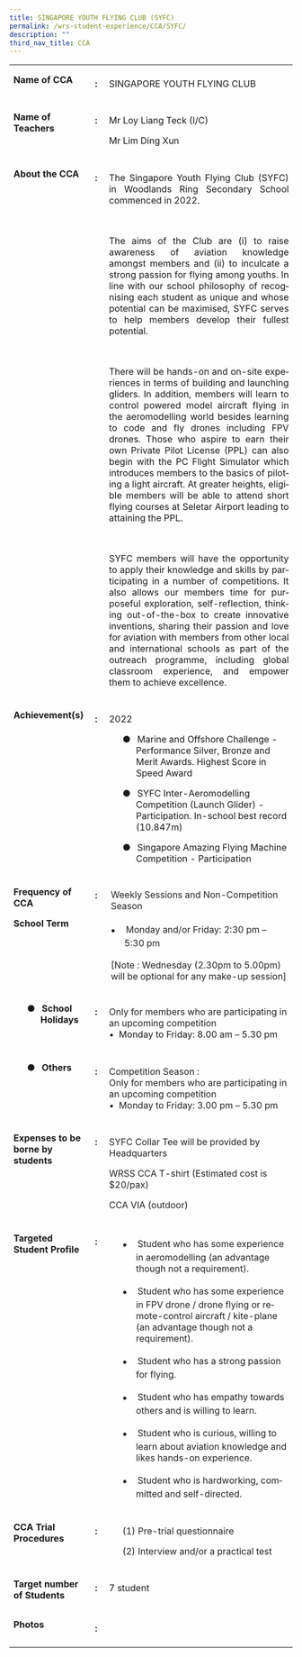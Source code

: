 ```yaml
---
title: SINGAPORE YOUTH FLYING CLUB (SYFC)
permalink: /wrs-student-experience/CCA/SYFC/
description: ""
third_nav_title: CCA
---
```

<table style="border-collapse:collapse;mso-table-layout-alt:fixed;mso-yfti-tbllook:
 1536;mso-padding-alt:0in 5.4pt 0in 5.4pt" width="623" cellpadding="0" cellspacing="0" border="0" class="MsoNormalTable"><tbody><tr style="mso-yfti-irow:0;mso-yfti-firstrow:yes"><td style="width:103.0pt;padding:0in 5.4pt 0in 5.4pt" valign="top" width="137"><p style="line-height:normal;mso-pagination:none;border:none;
  mso-padding-alt:31.0pt 31.0pt 31.0pt 31.0pt;mso-border-shadow:yes" class="MsoNormal"><b style="mso-bidi-font-weight:normal"><span style="font-size:12.0pt" lang="EN">Name of CCA</span></b></p></td><td style="width:14.0pt;padding:5.0pt 5.0pt 5.0pt 5.0pt" valign="top" width="19"><p style="line-height:normal;mso-pagination:none;border:none;
  mso-padding-alt:31.0pt 31.0pt 31.0pt 31.0pt;mso-border-shadow:yes" class="MsoNormal"><b style="mso-bidi-font-weight:normal"><span style="font-size:12.0pt" lang="EN">:</span></b></p></td><td style="width:350.5pt;padding:5.0pt 5.0pt 5.0pt 5.0pt" valign="top" width="467"><p style="line-height:normal;mso-pagination:none;border:none;
  mso-padding-alt:31.0pt 31.0pt 31.0pt 31.0pt;mso-border-shadow:yes" class="MsoNormal"><span style="font-size:12.0pt" lang="EN">SINGAPORE YOUTH FLYING CLUB</span></p></td></tr><tr style="mso-yfti-irow:1"><td style="width:103.0pt;padding:0in 5.4pt 0in 5.4pt" valign="top" width="137"><p style="line-height:normal;mso-pagination:none;border:none;
  mso-padding-alt:31.0pt 31.0pt 31.0pt 31.0pt;mso-border-shadow:yes" class="MsoNormal"><b style="mso-bidi-font-weight:normal"><span style="font-size:12.0pt" lang="EN">Name of Teachers</span></b></p></td><td style="width:14.0pt;padding:5.0pt 5.0pt 5.0pt 5.0pt" valign="top" width="19"><p style="line-height:normal;mso-pagination:none;border:none;
  mso-padding-alt:31.0pt 31.0pt 31.0pt 31.0pt;mso-border-shadow:yes" class="MsoNormal"><b style="mso-bidi-font-weight:normal"><span style="font-size:12.0pt" lang="EN">:</span></b></p></td><td style="width:350.5pt;padding:5.0pt 5.0pt 5.0pt 5.0pt" valign="top" width="467"><p style="line-height:normal;mso-pagination:none;border:none;
  mso-padding-alt:31.0pt 31.0pt 31.0pt 31.0pt;mso-border-shadow:yes" class="MsoNormal"><span style="font-size:12.0pt" lang="EN">Mr Loy Liang Teck (I/C)</span></p><p style="line-height:normal;mso-pagination:none;border:none;
  mso-padding-alt:31.0pt 31.0pt 31.0pt 31.0pt;mso-border-shadow:yes" class="MsoNormal"><span style="font-size:12.0pt" lang="EN">Mr </span><span lang="EN">Lim Ding Xun</span></p></td></tr><tr style="mso-yfti-irow:2"><td style="width:103.0pt;padding:0in 5.4pt 0in 5.4pt" valign="top" width="137"><p style="line-height:normal;mso-pagination:none;border:none;
  mso-padding-alt:31.0pt 31.0pt 31.0pt 31.0pt;mso-border-shadow:yes" class="MsoNormal"><b style="mso-bidi-font-weight:normal"><span style="font-size:12.0pt" lang="EN">About the CCA</span></b></p></td><td style="width:14.0pt;padding:5.0pt 5.0pt 5.0pt 5.0pt" valign="top" width="19"><p style="line-height:normal;mso-pagination:none;border:none;
  mso-padding-alt:31.0pt 31.0pt 31.0pt 31.0pt;mso-border-shadow:yes" class="MsoNormal"><b style="mso-bidi-font-weight:normal"><span style="font-size:12.0pt" lang="EN">:</span></b></p></td><td style="width:350.5pt;padding:5.0pt 5.0pt 5.0pt 5.0pt" valign="top" width="467"><p style="text-align:justify;line-height:normal" class="MsoNormal"><span lang="EN">The Singapore Youth Flying Club (SYFC) in Woodlands Ring Secondary School commenced in 2022.</span></p><p style="text-align:justify;line-height:normal" class="MsoNormal"><span lang="EN">&nbsp;</span></p><p style="text-align:justify;line-height:normal" class="MsoNormal"><span lang="EN">The aims of the Club are (i) to raise awareness of aviation knowledge amongst members and (ii) to inculcate a strong passion for flying among youths. In line with our school philosophy of recognising each student as unique and whose potential can be maximised, SYFC serves to help members develop their fullest potential.</span></p><p style="text-align:justify;line-height:normal" class="MsoNormal"><span lang="EN">&nbsp;</span></p><p style="text-align:justify;line-height:normal" class="MsoNormal"><span lang="EN">There will be hands-on and on-site experiences in terms of building and launching gliders. In addition, members will learn to control powered model aircraft flying in the aeromodelling world besides learning to code and fly drones including FPV drones. Those who aspire to earn their own Private Pilot License (PPL) can also begin with the PC Flight Simulator which introduces members to the basics of piloting a light aircraft. At greater heights, eligible members will be able to attend short flying courses at Seletar Airport leading to attaining the PPL.</span></p><p style="text-align:justify;line-height:normal" class="MsoNormal"><span lang="EN">&nbsp;</span></p><p style="text-align:justify;line-height:normal" class="MsoNormal"><span lang="EN">SYFC members will have the opportunity to apply their knowledge and skills by participating in a number of competitions. It also allows our members time for purposeful exploration, self-reflection, thinking out-of-the-box to create innovative inventions, sharing their passion and love for aviation with members from other local and international schools as part of the outreach programme, including global classroom experience, and empower them to achieve excellence.</span></p></td></tr><tr style="mso-yfti-irow:3"><td style="width:103.0pt;padding:0in 5.4pt 0in 5.4pt" valign="top" width="137"><p style="line-height:normal;mso-pagination:none;border:none;
  mso-padding-alt:31.0pt 31.0pt 31.0pt 31.0pt;mso-border-shadow:yes" class="MsoNormal"><b style="mso-bidi-font-weight:normal"><span style="font-size:12.0pt" lang="EN">Achievement(s)</span></b></p></td><td style="width:14.0pt;padding:5.0pt 5.0pt 5.0pt 5.0pt" valign="top" width="19"><p style="line-height:normal;mso-pagination:none;border:none;
  mso-padding-alt:31.0pt 31.0pt 31.0pt 31.0pt;mso-border-shadow:yes" class="MsoNormal"><b style="mso-bidi-font-weight:normal"><span style="font-size:12.0pt" lang="EN">:</span></b></p></td><td style="width:350.5pt;padding:5.0pt 5.0pt 5.0pt 5.0pt" valign="top" width="467"><p style="line-height:normal;mso-pagination:none;border:none;
  mso-padding-alt:31.0pt 31.0pt 31.0pt 31.0pt;mso-border-shadow:yes" class="MsoNormal"><span style="font-size:12.0pt" lang="EN">2022</span></p><p style="margin-left:.5in;text-indent:-.25in;line-height:
  normal;mso-pagination:none;mso-list:l1 level1 lfo3;border:none;mso-padding-alt:
  31.0pt 31.0pt 31.0pt 31.0pt;mso-border-shadow:yes" class="MsoNormal"><span style="font-size:12.0pt" lang="EN"><span style="mso-list:Ignore">●<span style="font:7.0pt &quot;Times New Roman&quot;">&nbsp;&nbsp;&nbsp;&nbsp; </span></span></span><span style="font-size:12.0pt" lang="EN">Marine and Offshore Challenge - Performance Silver, Bronze and Merit Awards. Highest Score in Speed Award</span></p><p style="margin-left:.5in;text-indent:-.25in;line-height:
  normal;mso-pagination:none;mso-list:l1 level1 lfo3;border:none;mso-padding-alt:
  31.0pt 31.0pt 31.0pt 31.0pt;mso-border-shadow:yes" class="MsoNormal"><span style="font-size:12.0pt" lang="EN"><span style="mso-list:Ignore">●<span style="font:7.0pt &quot;Times New Roman&quot;">&nbsp;&nbsp;&nbsp;&nbsp; </span></span></span><span style="font-size:12.0pt" lang="EN">SYFC Inter-Aeromodelling Competition (Launch Glider) - Participation. In-school best record (10.847m)</span></p><p style="margin-left:.5in;text-indent:-.25in;line-height:
  normal;mso-pagination:none;mso-list:l1 level1 lfo3;border:none;mso-padding-alt:
  31.0pt 31.0pt 31.0pt 31.0pt;mso-border-shadow:yes" class="MsoNormal"><span style="font-size:12.0pt" lang="EN"><span style="mso-list:Ignore">●<span style="font:7.0pt &quot;Times New Roman&quot;">&nbsp;&nbsp;&nbsp;&nbsp; </span></span></span><span style="font-size:12.0pt" lang="EN">Singapore Amazing Flying Machine Competition - Participation</span></p></td></tr><tr style="mso-yfti-irow:4"><td style="width:103.0pt;padding:0in 5.4pt 0in 5.4pt" valign="top" width="137"><p style="line-height:normal;mso-pagination:none;border:none;
  mso-padding-alt:31.0pt 31.0pt 31.0pt 31.0pt;mso-border-shadow:yes" class="MsoNormal"><b style="mso-bidi-font-weight:normal"><span style="font-size:12.0pt" lang="EN">Frequency of CCA</span></b></p><p style="line-height:normal;mso-pagination:none;border:none;
  mso-padding-alt:31.0pt 31.0pt 31.0pt 31.0pt;mso-border-shadow:yes" class="MsoNormal"><b style="mso-bidi-font-weight:normal"><span style="font-size:12.0pt" lang="EN">School Term</span></b></p></td><td style="width:14.0pt;padding:5.0pt 5.0pt 5.0pt 5.0pt" valign="top" width="19"><p style="line-height:normal;mso-pagination:none;border:none;
  mso-padding-alt:31.0pt 31.0pt 31.0pt 31.0pt;mso-border-shadow:yes" class="MsoNormal"><b style="mso-bidi-font-weight:normal"><span style="font-size:12.0pt" lang="EN">:</span></b></p></td><td style="width:350.5pt;padding:3.75pt 7.5pt 3.75pt 7.5pt" valign="top" width="467"><p style="line-height:normal" class="MsoNormal"><span style="font-size:
  12.0pt;color:#222222" lang="EN">Weekly Sessions and Non-Competition Season</span></p><p style="margin-top:14.0pt;margin-right:0in;margin-bottom:
  14.0pt;margin-left:.25in;text-indent:-.25in;line-height:normal;mso-list:l3 level1 lfo1" class="MsoNormal"><span style="font-size:10.0pt;font-family:&quot;Noto Sans Symbols&quot;;mso-fareast-font-family:
  &quot;Noto Sans Symbols&quot;;mso-bidi-font-family:&quot;Noto Sans Symbols&quot;;color:#222222" lang="EN"><span style="mso-list:Ignore">●<span style="font:7.0pt &quot;Times New Roman&quot;">&nbsp;&nbsp;&nbsp;&nbsp;&nbsp;&nbsp;&nbsp; </span></span></span><span style="font-size:12.0pt;
  color:#222222" lang="EN">Monday and/or Friday: 2:30 pm – 5:30 pm</span></p><p style="margin-top:14.0pt;line-height:normal" class="MsoNormal"><span style="font-size:12.0pt;color:#222222" lang="EN">[Note : Wednesday (2.30pm to 5.00pm) will be optional for any make-up session]</span></p></td></tr><tr style="mso-yfti-irow:5"><td style="width:103.0pt;padding:0in 5.4pt 0in 5.4pt" valign="top" width="137"><p style="margin-left:.5in;text-indent:-.25in;line-height:
  normal;mso-pagination:none;mso-list:l2 level1 lfo5;border:none;mso-padding-alt:
  31.0pt 31.0pt 31.0pt 31.0pt;mso-border-shadow:yes" class="MsoNormal"><span style="font-size:12.0pt" lang="EN"><span style="mso-list:Ignore">●<span style="font:7.0pt &quot;Times New Roman&quot;">&nbsp;&nbsp;&nbsp;&nbsp; </span></span></span><b style="mso-bidi-font-weight:normal"><span lang="EN">School Holidays</span></b><b style="mso-bidi-font-weight:normal"><span style="font-size:12.0pt" lang="EN"></span></b></p></td><td style="width:14.0pt;padding:5.0pt 5.0pt 5.0pt 5.0pt" valign="top" width="19"><p style="line-height:normal;mso-pagination:none;border:none;
  mso-padding-alt:31.0pt 31.0pt 31.0pt 31.0pt;mso-border-shadow:yes" class="MsoNormal"><b style="mso-bidi-font-weight:normal"><span style="font-size:12.0pt" lang="EN">:</span></b></p></td><td style="width:350.5pt;padding:5.0pt 5.0pt 5.0pt 5.0pt" valign="top" width="467"><p style="line-height:normal" class="MsoNormal"><span style="font-size:
  12.0pt;color:#222222" lang="EN">Only for members who are participating in an upcoming competition<br></span><span style="font-size:12.0pt" lang="EN">•&nbsp; Monday to Friday: 8.00 am – 5.30 pm</span></p></td></tr><tr style="mso-yfti-irow:6"><td style="width:103.0pt;padding:0in 5.4pt 0in 5.4pt" valign="top" width="137"><p style="margin-left:.5in;text-indent:-.25in;line-height:
  normal;mso-pagination:none;mso-list:l2 level1 lfo5;border:none;mso-padding-alt:
  31.0pt 31.0pt 31.0pt 31.0pt;mso-border-shadow:yes" class="MsoNormal"><span style="font-size:12.0pt" lang="EN"><span style="mso-list:Ignore">●<span style="font:7.0pt &quot;Times New Roman&quot;">&nbsp;&nbsp;&nbsp;&nbsp; </span></span></span><b style="mso-bidi-font-weight:normal"><span lang="EN">Others</span></b><b style="mso-bidi-font-weight:normal"><span style="font-size:12.0pt" lang="EN"></span></b></p></td><td style="width:14.0pt;padding:5.0pt 5.0pt 5.0pt 5.0pt" valign="top" width="19"><p style="line-height:normal;mso-pagination:none;border:none;
  mso-padding-alt:31.0pt 31.0pt 31.0pt 31.0pt;mso-border-shadow:yes" class="MsoNormal"><b style="mso-bidi-font-weight:normal"><span style="font-size:12.0pt" lang="EN">:</span></b></p></td><td style="width:350.5pt;padding:5.0pt 5.0pt 5.0pt 5.0pt" valign="top" width="467"><p style="line-height:normal" class="MsoNormal"><span style="font-size:
  12.0pt;color:#222222" lang="EN">Competition Season :<br>Only for members who are participating in an upcoming competition<br>•&nbsp; Monday to Friday: 3.00 pm – 5.30 pm</span><span style="font-size:12.0pt" lang="EN"></span></p></td></tr><tr style="mso-yfti-irow:7"><td style="width:103.0pt;padding:0in 5.4pt 0in 5.4pt" valign="top" width="137"><p style="line-height:normal;mso-pagination:none;border:none;
  mso-padding-alt:31.0pt 31.0pt 31.0pt 31.0pt;mso-border-shadow:yes" class="MsoNormal"><b style="mso-bidi-font-weight:normal"><span style="font-size:12.0pt" lang="EN">Expenses to be borne by students</span></b></p></td><td style="width:14.0pt;padding:5.0pt 5.0pt 5.0pt 5.0pt" valign="top" width="19"><p style="line-height:normal;mso-pagination:none;border:none;
  mso-padding-alt:31.0pt 31.0pt 31.0pt 31.0pt;mso-border-shadow:yes" class="MsoNormal"><b style="mso-bidi-font-weight:normal"><span style="font-size:12.0pt" lang="EN">:</span></b></p></td><td style="width:350.5pt;padding:5.0pt 5.0pt 5.0pt 5.0pt" valign="top" width="467"><p style="line-height:normal" class="MsoNormal"><span style="font-size:
  12.0pt;color:#222222" lang="EN">SYFC Collar Tee will be provided by Headquarters</span></p><p style="line-height:normal" class="MsoNormal"><span style="font-size:
  12.0pt;color:#222222" lang="EN">WRSS CCA T-shirt (Estimated cost is $20/pax)</span></p><p style="line-height:normal" class="MsoNormal"><span style="font-size:
  12.0pt;color:#222222" lang="EN">CCA VIA (outdoor)</span></p></td></tr><tr style="mso-yfti-irow:8"><td style="width:103.0pt;padding:0in 5.4pt 0in 5.4pt" valign="top" width="137"><p style="line-height:normal;mso-pagination:none;border:none;
  mso-padding-alt:31.0pt 31.0pt 31.0pt 31.0pt;mso-border-shadow:yes" class="MsoNormal"><b style="mso-bidi-font-weight:normal"><span style="font-size:12.0pt" lang="EN">Targeted Student Profile</span></b></p></td><td style="width:14.0pt;padding:5.0pt 5.0pt 5.0pt 5.0pt" valign="top" width="19"><p style="line-height:normal;mso-pagination:none;border:none;
  mso-padding-alt:31.0pt 31.0pt 31.0pt 31.0pt;mso-border-shadow:yes" class="MsoNormal"><b style="mso-bidi-font-weight:normal"><span style="font-size:12.0pt" lang="EN">:</span></b></p></td><td style="width:350.5pt;padding:5.0pt 5.0pt 5.0pt 5.0pt" valign="top" width="467"><p style="margin-left:.5in;text-indent:-.25in;line-height:
  normal;mso-list:l4 level1 lfo4" class="MsoNormal"><span style="font-size:10.0pt;font-family:&quot;Noto Sans Symbols&quot;;mso-fareast-font-family:
  &quot;Noto Sans Symbols&quot;;mso-bidi-font-family:&quot;Noto Sans Symbols&quot;;color:#222222" lang="EN"><span style="mso-list:Ignore">●<span style="font:7.0pt &quot;Times New Roman&quot;">&nbsp;&nbsp;&nbsp;&nbsp;&nbsp;&nbsp;&nbsp; </span></span></span><span style="color:#222222" lang="EN">Student who has some experience in aeromodelling (an advantage though not a requirement).</span></p><p style="margin-left:.5in;text-indent:-.25in;line-height:
  normal;mso-list:l4 level1 lfo4" class="MsoNormal"><span style="font-size:10.0pt;font-family:&quot;Noto Sans Symbols&quot;;mso-fareast-font-family:
  &quot;Noto Sans Symbols&quot;;mso-bidi-font-family:&quot;Noto Sans Symbols&quot;;color:#222222" lang="EN"><span style="mso-list:Ignore">●<span style="font:7.0pt &quot;Times New Roman&quot;">&nbsp;&nbsp;&nbsp;&nbsp;&nbsp;&nbsp;&nbsp; </span></span></span><span style="color:#222222" lang="EN">Student who has some experience in FPV drone / drone flying or remote-control aircraft / kite-plane (an advantage though not a requirement).</span></p><p style="margin-left:.5in;text-indent:-.25in;line-height:
  normal;mso-list:l4 level1 lfo4" class="MsoNormal"><span style="font-size:10.0pt;font-family:&quot;Noto Sans Symbols&quot;;mso-fareast-font-family:
  &quot;Noto Sans Symbols&quot;;mso-bidi-font-family:&quot;Noto Sans Symbols&quot;;color:#222222" lang="EN"><span style="mso-list:Ignore">●<span style="font:7.0pt &quot;Times New Roman&quot;">&nbsp;&nbsp;&nbsp;&nbsp;&nbsp;&nbsp;&nbsp; </span></span></span><span style="color:#222222" lang="EN">Student who has a strong passion for flying.</span></p><p style="margin-left:.5in;text-indent:-.25in;line-height:
  normal;mso-list:l4 level1 lfo4" class="MsoNormal"><span style="font-size:10.0pt;font-family:&quot;Noto Sans Symbols&quot;;mso-fareast-font-family:
  &quot;Noto Sans Symbols&quot;;mso-bidi-font-family:&quot;Noto Sans Symbols&quot;;color:#222222" lang="EN"><span style="mso-list:Ignore">●<span style="font:7.0pt &quot;Times New Roman&quot;">&nbsp;&nbsp;&nbsp;&nbsp;&nbsp;&nbsp;&nbsp; </span></span></span><span style="color:#222222" lang="EN">Student who has empathy towards others and is willing to learn.</span></p><p style="margin-left:.5in;text-indent:-.25in;line-height:
  normal;mso-list:l4 level1 lfo4" class="MsoNormal"><span style="font-size:10.0pt;font-family:&quot;Noto Sans Symbols&quot;;mso-fareast-font-family:
  &quot;Noto Sans Symbols&quot;;mso-bidi-font-family:&quot;Noto Sans Symbols&quot;;color:#222222" lang="EN"><span style="mso-list:Ignore">●<span style="font:7.0pt &quot;Times New Roman&quot;">&nbsp;&nbsp;&nbsp;&nbsp;&nbsp;&nbsp;&nbsp; </span></span></span><span style="color:#222222" lang="EN">Student who is curious, willing to learn about aviation knowledge and likes hands-on experience.</span></p><p style="margin-left:.5in;text-indent:-.25in;line-height:
  normal;mso-list:l4 level1 lfo4" class="MsoNormal"><span style="font-size:10.0pt;font-family:&quot;Noto Sans Symbols&quot;;mso-fareast-font-family:
  &quot;Noto Sans Symbols&quot;;mso-bidi-font-family:&quot;Noto Sans Symbols&quot;;color:#222222" lang="EN"><span style="mso-list:Ignore">●<span style="font:7.0pt &quot;Times New Roman&quot;">&nbsp;&nbsp;&nbsp;&nbsp;&nbsp;&nbsp;&nbsp; </span></span></span><span style="color:#222222" lang="EN">Student who is hardworking, committed and self-directed.</span></p></td></tr><tr style="mso-yfti-irow:9"><td style="width:103.0pt;padding:0in 5.4pt 0in 5.4pt" valign="top" width="137"><p style="line-height:normal;mso-pagination:none;border:none;
  mso-padding-alt:31.0pt 31.0pt 31.0pt 31.0pt;mso-border-shadow:yes" class="MsoNormal"><b style="mso-bidi-font-weight:normal"><span style="font-size:12.0pt" lang="EN">CCA Trial Procedures</span></b></p></td><td style="width:14.0pt;padding:5.0pt 5.0pt 5.0pt 5.0pt" valign="top" width="19"><p style="line-height:normal;mso-pagination:none;border:none;
  mso-padding-alt:31.0pt 31.0pt 31.0pt 31.0pt;mso-border-shadow:yes" class="MsoNormal"><b style="mso-bidi-font-weight:normal"><span style="font-size:12.0pt" lang="EN">:</span></b></p></td><td style="width:350.5pt;padding:5.0pt 5.0pt 5.0pt 5.0pt" valign="top" width="467"><p style="margin-left:.5in;text-indent:-.25in;line-height:
  normal;mso-list:l0 level1 lfo2" class="MsoNormal"><span style="font-size:12.0pt;color:#222222" lang="EN"><span style="mso-list:Ignore">(1)<span style="font:7.0pt &quot;Times New Roman&quot;">&nbsp; </span></span></span><span style="font-size:12.0pt;color:#222222" lang="EN">Pre-trial questionnaire</span></p><p style="margin-left:.5in;text-indent:-.25in;line-height:
  normal;mso-list:l0 level1 lfo2" class="MsoNormal"><span style="font-size:12.0pt;color:#222222" lang="EN"><span style="mso-list:Ignore">(2)<span style="font:7.0pt &quot;Times New Roman&quot;">&nbsp; </span></span></span><span style="font-size:12.0pt;color:#222222" lang="EN">Interview and/or a practical test</span></p></td></tr><tr style="mso-yfti-irow:10"><td style="width:103.0pt;padding:0in 5.4pt 0in 5.4pt" valign="top" width="137"><p style="line-height:normal;mso-pagination:none;border:none;
  mso-padding-alt:31.0pt 31.0pt 31.0pt 31.0pt;mso-border-shadow:yes" class="MsoNormal"><b style="mso-bidi-font-weight:normal"><span style="font-size:12.0pt" lang="EN">Target number of Students</span></b></p></td><td style="width:14.0pt;padding:5.0pt 5.0pt 5.0pt 5.0pt" valign="top" width="19"><p style="line-height:normal;mso-pagination:none;border:none;
  mso-padding-alt:31.0pt 31.0pt 31.0pt 31.0pt;mso-border-shadow:yes" class="MsoNormal"><b style="mso-bidi-font-weight:normal"><span style="font-size:12.0pt" lang="EN">:</span></b></p></td><td style="width:350.5pt;padding:5.0pt 5.0pt 5.0pt 5.0pt" valign="top" width="467"><p style="line-height:normal;mso-pagination:none;border:none;
  mso-padding-alt:31.0pt 31.0pt 31.0pt 31.0pt;mso-border-shadow:yes" class="MsoNormal"><span style="font-size:12.0pt" lang="EN">7 student</span></p></td></tr><tr style="mso-yfti-irow:11;mso-yfti-lastrow:yes"><td style="width:103.0pt;padding:0in 5.4pt 0in 5.4pt" valign="top" width="137"><p style="line-height:normal;mso-pagination:none;border:none;
  mso-padding-alt:31.0pt 31.0pt 31.0pt 31.0pt;mso-border-shadow:yes" class="MsoNormal"><b style="mso-bidi-font-weight:normal"><span style="font-size:12.0pt" lang="EN">Photos</span></b></p></td><td style="width:14.0pt;padding:5.0pt 5.0pt 5.0pt 5.0pt" valign="top" width="19"><p style="line-height:normal;mso-pagination:none;border:none;
  mso-padding-alt:31.0pt 31.0pt 31.0pt 31.0pt;mso-border-shadow:yes" class="MsoNormal"><b style="mso-bidi-font-weight:normal"><span style="font-size:12.0pt" lang="EN">:</span></b></p></td><td style="width:350.5pt;padding:5.0pt 5.0pt 5.0pt 5.0pt" valign="top" width="467"><p style="margin-top:12.0pt;text-align:justify;mso-pagination:
  none" class="MsoNormal"><b style="mso-bidi-font-weight:normal"><i style="mso-bidi-font-style:
  normal"><span style="font-size:12.0pt;line-height:115%" lang="EN">&nbsp;</span></i></b></p></td></tr></tbody></table>